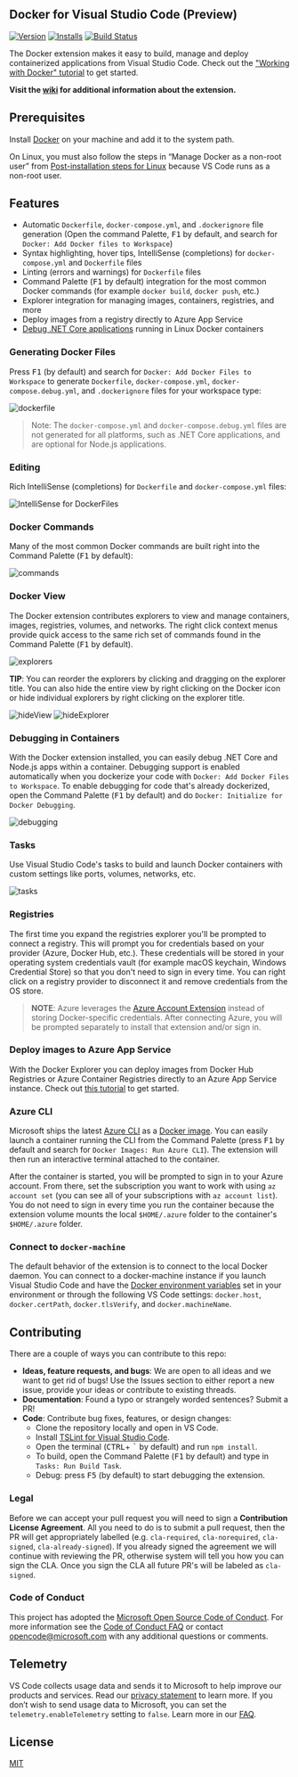 ## Docker for Visual Studio Code (Preview)

[![Version](https://vsmarketplacebadge.apphb.com/version/ms-azuretools.vscode-docker.svg)](https://marketplace.visualstudio.com/items?itemName=ms-azuretools.vscode-docker) [![Installs](https://vsmarketplacebadge.apphb.com/installs-short/ms-azuretools.vscode-docker.svg)](https://marketplace.visualstudio.com/items?itemName=ms-azuretools.vscode-docker) [![Build Status](https://dev.azure.com/ms-azuretools/AzCode/_apis/build/status/Nightly/vscode-docker-nightly?branchName=master)](https://dev.azure.com/ms-azuretools/AzCode/_build/latest?definitionId=16&branchName=master)

The Docker extension makes it easy to build, manage and deploy containerized applications from Visual Studio Code. Check out the ["Working with Docker" tutorial](https://code.visualstudio.com/docs/azure/docker) to get started.

**Visit the [wiki](https://github.com/Microsoft/vscode-docker/wiki) for additional information about the extension.**

## Prerequisites

Install [Docker](https://aka.ms/AA37qtj) on your machine and add it to the system path.

On Linux, you must also follow the steps in “Manage Docker as a non-root user” from [Post-installation steps for Linux](https://aka.ms/AA37yk6) because VS Code runs as a non-root user.

## Features

* Automatic `Dockerfile`, `docker-compose.yml`, and `.dockerignore` file generation (Open the command Palette, <kbd>F1</kbd> by default, and search for `Docker: Add Docker files to Workspace`)
* Syntax highlighting, hover tips, IntelliSense (completions) for `docker-compose.yml` and `Dockerfile` files
* Linting (errors and warnings) for `Dockerfile` files
* Command Palette (<kbd>F1</kbd> by default) integration for the most common Docker commands (for example `docker build`, `docker push`, etc.)
* Explorer integration for managing images, containers, registries, and more
* Deploy images from a registry directly to Azure App Service
* [Debug .NET Core applications](https://aka.ms/AA6jdzn) running in Linux Docker containers

### Generating Docker Files

Press <kbd>F1</kbd> (by default) and search for `Docker: Add Docker Files to Workspace` to generate `Dockerfile`, `docker-compose.yml`, `docker-compose.debug.yml`, and `.dockerignore` files for your workspace type:

![dockerfile](https://github.com/microsoft/vscode-docker/raw/master/resources/readme/generateFiles.gif)

> Note: The `docker-compose.yml` and `docker-compose.debug.yml` files are not generated for all platforms, such as .NET Core applications, and are optional for Node.js applications.

### Editing

Rich IntelliSense (completions) for `Dockerfile` and `docker-compose.yml` files:

![IntelliSense for DockerFiles](https://github.com/microsoft/vscode-docker/raw/master/resources/readme/intelliSense.gif)

### Docker Commands

Many of the most common Docker commands are built right into the Command Palette (<kbd>F1</kbd> by default):

![commands](https://github.com/microsoft/vscode-docker/raw/master/resources/readme/commands.png)

### Docker View

The Docker extension contributes explorers to view and manage containers, images, registries, volumes, and networks. The right click context menus provide quick access to the same rich set of commands found in the Command Palette (<kbd>F1</kbd> by default).

![explorers](https://github.com/microsoft/vscode-docker/raw/master/resources/readme/explorers.png)

**TIP**: You can reorder the explorers by clicking and dragging on the explorer title. You can also hide the entire view by right clicking on the Docker icon or hide individual explorers by right clicking on the explorer title.

![hideView](https://github.com/microsoft/vscode-docker/raw/master/resources/readme/hideView.png) ![hideExplorer](https://github.com/microsoft/vscode-docker/raw/master/resources/readme/hideExplorer.png)

### Debugging in Containers

With the Docker extension installed, you can easily debug .NET Core and Node.js apps within a container. Debugging support is enabled automatically when you dockerize your code with `Docker: Add Docker Files to Workspace`. To enable debugging for code that's already dockerized, open the Command Palette (<kbd>F1</kbd> by default) and do `Docker: Initialize for Docker Debugging`.

![debugging](https://github.com/microsoft/vscode-docker/raw/master/resources/readme/debugging.gif)

### Tasks

Use Visual Studio Code's tasks to build and launch Docker containers with custom settings like ports, volumes, networks, etc.

![tasks](https://github.com/microsoft/vscode-docker/raw/master/resources/readme/tasks.gif)

### Registries

The first time you expand the registries explorer you'll be prompted to connect a registry. This will prompt you for credentials based on your provider (Azure, Docker Hub, etc.). These credentials will be stored in your operating system credentials vault (for example macOS keychain, Windows Credential Store) so that you don't need to sign in every time. You can right click on a registry provider to disconnect it and remove credentials from the OS store.

> **NOTE**: Azure leverages the [Azure Account Extension](https://marketplace.visualstudio.com/items?itemName=ms-vscode.azure-account) instead of storing Docker-specific credentials. After connecting Azure, you will be prompted separately to install that extension and/or sign in.

### Deploy images to Azure App Service

With the Docker Explorer you can deploy images from Docker Hub Registries or Azure Container Registries directly to an Azure App Service instance. Check out [this tutorial](https://code.visualstudio.com/tutorials/docker-extension/getting-started) to get started.

### Azure CLI

Microsoft ships the latest [Azure CLI](https://github.com/azure/azure-cli) as a [Docker image](https://hub.docker.com/r/azuresdk/azure-cli-python/). You can easily launch a container running the CLI from the Command Palette (press <kbd>F1</kbd> by default and search for `Docker Images: Run Azure CLI`). The extension will then run an interactive terminal attached to the container.

After the container is started, you will be prompted to sign in to your Azure account. From there, set the subscription you want to work with using `az account set` (you can see all of your subscriptions with `az account list`). You do not need to sign in every time you run the container because the extension volume mounts the local `$HOME/.azure` folder to the container's `$HOME/.azure` folder.

### Connect to `docker-machine`

The default behavior of the extension is to connect to the local Docker daemon. You can connect to a docker-machine instance if you launch Visual Studio Code and have the [Docker environment variables](https://docs.docker.com/machine/reference/env/) set in your environment or through the following VS Code settings: `docker.host`, `docker.certPath`, `docker.tlsVerify`, and `docker.machineName`.

## Contributing

There are a couple of ways you can contribute to this repo:

* **Ideas, feature requests, and bugs**: We are open to all ideas and we want to get rid of bugs! Use the Issues section to either report a new issue, provide your ideas or contribute to existing threads.
* **Documentation**: Found a typo or strangely worded sentences? Submit a PR!
* **Code**: Contribute bug fixes, features, or design changes:
  * Clone the repository locally and open in VS Code.
  * Install [TSLint for Visual Studio Code](https://marketplace.visualstudio.com/items?itemName=ms-vscode.vscode-typescript-tslint-plugin).
  * Open the terminal (<kbd>CTRL</kbd>+ <kbd>\`</kbd> by default) and run `npm install`.
  * To build, open the Command Palette (<kbd>F1</kbd> by default) and type in `Tasks: Run Build Task`.
  * Debug: press <kbd>F5</kbd> (by default) to start debugging the extension.

### Legal

Before we can accept your pull request you will need to sign a **Contribution License Agreement**. All you need to do is to submit a pull request, then the PR will get appropriately labelled (e.g. `cla-required`, `cla-norequired`, `cla-signed`, `cla-already-signed`). If you already signed the agreement we will continue with reviewing the PR, otherwise system will tell you how you can sign the CLA. Once you sign the CLA all future PR's will be labeled as `cla-signed`.

### Code of Conduct

This project has adopted the [Microsoft Open Source Code of Conduct](https://opensource.microsoft.com/codeofconduct/). For more information see the [Code of Conduct FAQ](https://opensource.microsoft.com/codeofconduct/faq/) or contact [opencode@microsoft.com](https://github.com/microsoft/vscode-docker/blob/master/mailto:opencode@microsoft.com) with any additional questions or comments.

## Telemetry

VS Code collects usage data and sends it to Microsoft to help improve our products and services. Read our [privacy statement](https://go.microsoft.com/fwlink/?LinkID=528096&clcid=0x409) to learn more. If you don’t wish to send usage data to Microsoft, you can set the `telemetry.enableTelemetry` setting to `false`. Learn more in our [FAQ](https://code.visualstudio.com/docs/supporting/faq#_how-to-disable-telemetry-reporting).

## License

[MIT](https://github.com/microsoft/vscode-docker/blob/master/LICENSE.md)
